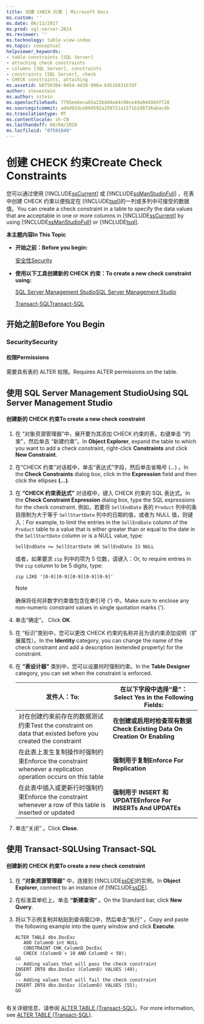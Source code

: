 ```yaml
---
title: 创建 CHECK 约束 | Microsoft Docs
ms.custom: ''
ms.date: 06/13/2017
ms.prod: sql-server-2014
ms.reviewer: ''
ms.technology: table-view-index
ms.topic: conceptual
helpviewer_keywords:
- table constraints [SQL Server]
- attaching check constraints
- columns [SQL Server], constraints
- constraints [SQL Server], check
- CHECK constraints, attaching
ms.assetid: b8756304-9454-4d39-996a-64516831b7df
author: stevestein
ms.author: sstein
ms.openlocfilehash: 7795ee6eca85a22bdd4e84c90ce49a9449ddff28
ms.sourcegitcommit: ad4d92dce894592a259721a1571b1d8736abacdb
ms.translationtype: MT
ms.contentlocale: zh-CN
ms.lasthandoff: 08/04/2020
ms.locfileid: "87591840"
---
```

# <a name="create-check-constraints"></a><span data-ttu-id="99f1b-102">创建 CHECK 约束</span><span class="sxs-lookup"><span data-stu-id="99f1b-102">Create Check Constraints</span></span>
  <span data-ttu-id="99f1b-103">您可以通过使用 [!INCLUDE[ssCurrent](../../includes/sscurrent-md.md)] 或 [!INCLUDE[ssManStudioFull](../../includes/ssmanstudiofull-md.md)] ，在表中创建 CHECK 约束以便指定在 [!INCLUDE[tsql](../../includes/tsql-md.md)]的一列或多列中可接受的数据值。</span><span class="sxs-lookup"><span data-stu-id="99f1b-103">You can create a check constraint in a table to specify the data values that are acceptable in one or more columns in [!INCLUDE[ssCurrent](../../includes/sscurrent-md.md)] by using [!INCLUDE[ssManStudioFull](../../includes/ssmanstudiofull-md.md)] or [!INCLUDE[tsql](../../includes/tsql-md.md)].</span></span>  
  
 <span data-ttu-id="99f1b-104">**本主题内容**</span><span class="sxs-lookup"><span data-stu-id="99f1b-104">**In This Topic**</span></span>  
  
-   <span data-ttu-id="99f1b-105">**开始之前：**</span><span class="sxs-lookup"><span data-stu-id="99f1b-105">**Before you begin:**</span></span>  
  
     [<span data-ttu-id="99f1b-106">安全性</span><span class="sxs-lookup"><span data-stu-id="99f1b-106">Security</span></span>](#Security)  
  
-   <span data-ttu-id="99f1b-107">**使用以下工具创建新的 CHECK 约束：**</span><span class="sxs-lookup"><span data-stu-id="99f1b-107">**To create a new check constraint using:**</span></span>  
  
     [<span data-ttu-id="99f1b-108">SQL Server Management Studio</span><span class="sxs-lookup"><span data-stu-id="99f1b-108">SQL Server Management Studio</span></span>](#SSMSProcedure)  
  
     [<span data-ttu-id="99f1b-109">Transact-SQL</span><span class="sxs-lookup"><span data-stu-id="99f1b-109">Transact-SQL</span></span>](#TsqlProcedure)  
  
##  <a name="before-you-begin"></a><a name="BeforeYouBegin"></a> <span data-ttu-id="99f1b-110">开始之前</span><span class="sxs-lookup"><span data-stu-id="99f1b-110">Before You Begin</span></span>  
  
###  <a name="security"></a><a name="Security"></a> <span data-ttu-id="99f1b-111">Security</span><span class="sxs-lookup"><span data-stu-id="99f1b-111">Security</span></span>  
  
####  <a name="permissions"></a><a name="Permissions"></a> <span data-ttu-id="99f1b-112">权限</span><span class="sxs-lookup"><span data-stu-id="99f1b-112">Permissions</span></span>  
 <span data-ttu-id="99f1b-113">需要具有表的 ALTER 权限。</span><span class="sxs-lookup"><span data-stu-id="99f1b-113">Requires ALTER permissions on the table.</span></span>  
  
##  <a name="using-sql-server-management-studio"></a><a name="SSMSProcedure"></a> <span data-ttu-id="99f1b-114">使用 SQL Server Management Studio</span><span class="sxs-lookup"><span data-stu-id="99f1b-114">Using SQL Server Management Studio</span></span>  
  
#### <a name="to-create-a-new-check-constraint"></a><span data-ttu-id="99f1b-115">创建新的 CHECK 约束</span><span class="sxs-lookup"><span data-stu-id="99f1b-115">To create a new check constraint</span></span>  
  
1.  <span data-ttu-id="99f1b-116">在  “对象资源管理器”中，展开要为其添加 CHECK 约束的表，右键单击  “约束”，然后单击  “新建约束”。</span><span class="sxs-lookup"><span data-stu-id="99f1b-116">In **Object Explorer**, expand the table to which you want to add a check constraint, right-click **Constraints** and click **New Constraint**.</span></span>  
  
2.  <span data-ttu-id="99f1b-117">在“CHECK 约束”对话框中，单击“表达式”字段，然后单击省略号 (…)    。</span><span class="sxs-lookup"><span data-stu-id="99f1b-117">In the **Check Constraints** dialog box, click in the **Expression** field and then click the ellipses **(...)**.</span></span>  
  
3.  <span data-ttu-id="99f1b-118">在 **“CHECK 约束表达式”** 对话框中，键入 CHECK 约束的 SQL 表达式。</span><span class="sxs-lookup"><span data-stu-id="99f1b-118">In the **Check Constraint Expression** dialog box, type the SQL expressions for the check constraint.</span></span> <span data-ttu-id="99f1b-119">例如，若要将 `SellEndDate` 表的 `Product` 列中的条目限制为大于等于 `SellStartDate` 列中的日期的值，或者为 NULL 值，则键入：</span><span class="sxs-lookup"><span data-stu-id="99f1b-119">For example, to limit the entries in the `SellEndDate` column of the `Product` table to a value that is either greater than or equal to the date in the `SellStartDate` column or is a NULL value, type:</span></span>  
  
    ```  
    SellEndDate >= SellStartDate OR SellEndDate IS NULL  
    ```  
  
     <span data-ttu-id="99f1b-120">或者，如果要求 `zip` 列中的项为 5 位数，请键入：</span><span class="sxs-lookup"><span data-stu-id="99f1b-120">Or, to require entries in the `zip` column to be 5 digits, type:</span></span>  
  
    ```  
    zip LIKE '[0-9][0-9][0-9][0-9][0-9]'  
    ```  
  
    > [!NOTE]  
    >  <span data-ttu-id="99f1b-121">确保将任何非数字约束值包含在单引号 (') 中。</span><span class="sxs-lookup"><span data-stu-id="99f1b-121">Make sure to enclose any non-numeric constraint values in single quotation marks (').</span></span>  
  
4.  <span data-ttu-id="99f1b-122">单击“确定”。 </span><span class="sxs-lookup"><span data-stu-id="99f1b-122">Click **OK**.</span></span>  
  
5.  <span data-ttu-id="99f1b-123">在  “标识”类别中，您可以更改 CHECK 约束的名称并且为该约束添加说明（扩展属性）。</span><span class="sxs-lookup"><span data-stu-id="99f1b-123">In the **Identity** category, you can change the name of the check constraint and add a description (extended property) for the constraint.</span></span>  
  
6.  <span data-ttu-id="99f1b-124">在 **“表设计器”** 类别中，您可以设置何时强制约束。</span><span class="sxs-lookup"><span data-stu-id="99f1b-124">In the **Table Designer** category, you can set when the constraint is enforced.</span></span>  
  
    |<span data-ttu-id="99f1b-125">**发件人：**</span><span class="sxs-lookup"><span data-stu-id="99f1b-125">**To:**</span></span>|<span data-ttu-id="99f1b-126">**在以下字段中选择“是”：**</span><span class="sxs-lookup"><span data-stu-id="99f1b-126">**Select Yes in the Following Fields:**</span></span>|  
    |-------------|---------------------------------------------|  
    |<span data-ttu-id="99f1b-127">对在创建约束前存在的数据测试约束</span><span class="sxs-lookup"><span data-stu-id="99f1b-127">Test the constraint on data that existed before you created the constraint</span></span>|<span data-ttu-id="99f1b-128">**在创建或启用时检查现有数据**</span><span class="sxs-lookup"><span data-stu-id="99f1b-128">**Check Existing Data On Creation Or Enabling**</span></span>|  
    |<span data-ttu-id="99f1b-129">在此表上发生复制操作时强制约束</span><span class="sxs-lookup"><span data-stu-id="99f1b-129">Enforce the constraint whenever a replication operation occurs on this table</span></span>|<span data-ttu-id="99f1b-130">**强制用于复制**</span><span class="sxs-lookup"><span data-stu-id="99f1b-130">**Enforce For Replication**</span></span>|  
    |<span data-ttu-id="99f1b-131">在此表中插入或更新行时强制约束</span><span class="sxs-lookup"><span data-stu-id="99f1b-131">Enforce the constraint whenever a row of this table is inserted or updated</span></span>|<span data-ttu-id="99f1b-132">**强制用于 INSERT 和 UPDATE**</span><span class="sxs-lookup"><span data-stu-id="99f1b-132">**Enforce For INSERTs And UPDATEs**</span></span>|  
  
7.  <span data-ttu-id="99f1b-133">单击“关闭”  。</span><span class="sxs-lookup"><span data-stu-id="99f1b-133">Click **Close**.</span></span>  
  
##  <a name="using-transact-sql"></a><a name="TsqlProcedure"></a> <span data-ttu-id="99f1b-134">使用 Transact-SQL</span><span class="sxs-lookup"><span data-stu-id="99f1b-134">Using Transact-SQL</span></span>  
  
#### <a name="to-create-a-new-check-constraint"></a><span data-ttu-id="99f1b-135">创建新的 CHECK 约束</span><span class="sxs-lookup"><span data-stu-id="99f1b-135">To create a new check constraint</span></span>  
  
1.  <span data-ttu-id="99f1b-136">在 **“对象资源管理器”** 中，连接到 [!INCLUDE[ssDE](../../includes/ssde-md.md)]的实例。</span><span class="sxs-lookup"><span data-stu-id="99f1b-136">In **Object Explorer**, connect to an instance of [!INCLUDE[ssDE](../../includes/ssde-md.md)].</span></span>  
  
2.  <span data-ttu-id="99f1b-137">在标准菜单栏上，单击 **“新建查询”** 。</span><span class="sxs-lookup"><span data-stu-id="99f1b-137">On the Standard bar, click **New Query**.</span></span>  
  
3.  <span data-ttu-id="99f1b-138">将以下示例复制并粘贴到查询窗口中，然后单击“执行”  。</span><span class="sxs-lookup"><span data-stu-id="99f1b-138">Copy and paste the following example into the query window and click **Execute**.</span></span>  
  
    ```  
    ALTER TABLE dbo.DocExc   
       ADD ColumnD int NULL   
       CONSTRAINT CHK_ColumnD_DocExc   
       CHECK (ColumnD > 10 AND ColumnD < 50);  
    GO  
    -- Adding values that will pass the check constraint  
    INSERT INTO dbo.DocExc (ColumnD) VALUES (49);  
    GO  
    -- Adding values that will fail the check constraint  
    INSERT INTO dbo.DocExc (ColumnD) VALUES (55);  
    GO  
  
    ```  
  
 <span data-ttu-id="99f1b-139">有关详细信息，请参阅 [ALTER TABLE (Transact-SQL)](/sql/t-sql/statements/alter-table-transact-sql)。</span><span class="sxs-lookup"><span data-stu-id="99f1b-139">For more information, see [ALTER TABLE &#40;Transact-SQL&#41;](/sql/t-sql/statements/alter-table-transact-sql).</span></span>  
  
###  <a name="TsqlExample"></a>  
